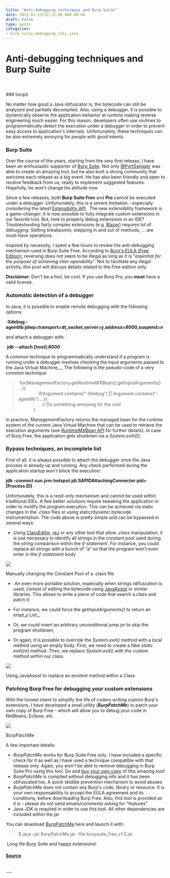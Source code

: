 ```yaml
---
title: "Anti-debugging techniques and Burp Suite"
date: 2013-01-13T22:15:00.000-08:00
draft: false
type: posts
categories: 
- burp suite,debugging,ikki,java
---
```

# Anti-debugging techniques and Burp Suite

<br/>

<br/>
### Incipit

No matter how good a Java obfuscator is, the bytecode can still be analyzed and partially decompiled. Also, using a debugger, it is possible to dynamically observe the application behavior at runtime making reverse engineering much easier. For this reason, developers often use routines to programmatically detect the execution under a debugger in order to prevent easy access to application's internals. Unfortunately, these techniques can be also extremely annoying for people with good intents.

### Burp Suite

Over the course of the years, starting from the very first release, I have been an enthusiastic supporter of [Burp Suite](http://portswigger.net/). Not only [@PortSwigger](https://twitter.com/PortSwigger) was able to create an amazing tool, but he also built a strong community that welcome each release as a big event. He has also been friendly and open to receive feedback from us, ready to implement suggested features. Hopefully, he won't change his attitude now.

  

Since a few releases, both **Burp Suite Free** and **Pro** cannot be executed under a debugger. Unfortunately, this is a severe limitation - especially considering the latest [Extensibility API](http://blog.portswigger.net/2012/12/new-burp-suite-extensibility.html).  The new extensibility framework is a game-changer: it is now possible to fully integrate custom extensions in our favorite tool. But, how to properly debug extensions in an IDE? Troubleshooting fairly complex extensions (e.g. [Blazer](http://code.google.com/p/blazer/)) requires lot of debugging. Setting breakpoints, stepping in and out of methods, ... are must-have operations.

  

Inspired by necessity, I spent a few hours to review the anti-debugging mechanism used in Burp Suite Free. According to [Burp's EULA (Free Edition)](http://portswigger.net/burp/eula-free.html), reversing does not seem to be illegal as long as it is "_essential for the purpose of achieving inter-operability_". Not to facilitate any illegal activity, this post will discuss details related to the Free edition only.  

**Disclaimer**: Don't be a fool, be cool. If you use Burp Pro, you **must** have a valid license.

### Automatic detection of a debugger

In Java, it is possible to enable remote debugging with the following options:  
  
**\-Xdebug -agentlib:jdwp=transport=dt\_socket,server=y,address=8000,suspend=n**   
  
and attach a debugger with:  
  
 **jdb --attach \[host\]:8000**  
  

A common technique to programmatically understand if a program is running under a debugger involves checking the input arguments passed to the Java Virtual Machine_._ The following is the pseudo-code of a very common technique:

>  for(ManagementFactory.getRuntimeMXBean().getInputArguments() ...){  
>                 if(Argument.contains("-Xdebug") || Argument.contains("-agentlib") ...){  
>                    // Do something annoying for the user  
>             }

In practice, _ManagementFactory_ returns the managed bean for the runtime system of the current Java Virtual Machine that can be used to retrieve the execution arguments (see [RuntimeMXBean API](http://docs.oracle.com/javase/1.5.0/docs/api/java/lang/management/RuntimeMXBean.html) for further details). In case of Burp Free, the application gets shutdown via a _System.exit(0)_;

### Bypass techniques, an incomplete list

First of all, it is always possible to attach the debugger once the Java process is already up and running. Any check performed during the application startup won't block the execution:   

  
**jdb -connect sun.jvm.hotspot.jdi.SAPIDAttachingConnector:pid=\[Process ID\]**  

  

Unfortunately, this is a _read-only_ mechanism and cannot be used within traditional IDEs. A few better solutions require tweaking the application in order to modify the program execution. This can be achieved via static changes in the _.class_ files or using static/dynamic bytecode instrumentation. The code above is pretty simple and can be bypassed in several ways:

-   Using [ClassEditor](http://classeditor.sourceforge.net/), [reJ](http://rejava.sourceforge.net/) or any other tool that allow _.class_ manipulation, it is just necessary to identify all strings in the constant pool used during the string comparison within the _if-statement_. For instance, you could replace all strings with a bunch of "a" so that the program won't even enter in the _if-statement_ body

[![](http://2.bp.blogspot.com/-9odwozd7xow/UOEo39CttSI/AAAAAAAAC94/ridx3R_yv9E/s1600/Screenshot-3.png)](http://2.bp.blogspot.com/-9odwozd7xow/UOEo39CttSI/AAAAAAAAC94/ridx3R_yv9E/s1600/Screenshot-3.png)

Manually changing the Constant Pool of a .class file

  

  

  

-    An even more portable solution, especially when strings obfuscation is used, consist of editing the bytecode using [JavaAssist](http://www.csg.ci.i.u-tokyo.ac.jp/~chiba/javassist/) or similar libraries. This allows to write a piece of code that search a class and patch it:

-   For instance, we could force the _getInputArguments()_ to return an empt_y List;_  
    
-   Or, we could insert an arbitrary unconditional jump _jsr_ to skip the program shutdown;
-   Or again, it is possible to override the _System.exit()_ method with a local method using an empty body. First, we need to create a fake _static exit(int)_ method. Then, we replace _System.exit()_ with the custom method within our class.

[![](http://3.bp.blogspot.com/-3sqlNqS-3MI/UOEr7nBtEJI/AAAAAAAAC-I/9vDtVYEi39g/s1600/Screenshot-4.png)](http://3.bp.blogspot.com/-3sqlNqS-3MI/UOEr7nBtEJI/AAAAAAAAC-I/9vDtVYEi39g/s1600/Screenshot-4.png)

Using JavaAssist to replace an existent method within a Class

### Patching Burp Free for debugging your custom extensions

With the honest intent to simplify the life of coders writing custom Burp's extensions, I have developed a small utility (**_BurpPatchMe_**) to patch your own copy of Burp Free - which will allow you to debug your code in NetBeans, Eclipse, etc.

[![](http://4.bp.blogspot.com/-kQ8d6eE06xI/UOE4YXjclcI/AAAAAAAAC-o/0OZ0Whb4sSY/s1600/Screenshot-2.png)](http://4.bp.blogspot.com/-kQ8d6eE06xI/UOE4YXjclcI/AAAAAAAAC-o/0OZ0Whb4sSY/s1600/Screenshot-2.png)

BurpPatchMe

A few important details:

-   _BurpPatchMe_ works for Burp Suite Free only. I have included a specific check for it as well as I have used a technique compatible with that release only. Again, you won't be able to remove debugging in Burp Suite Pro using this tool. Go and [buy your own copy](https://pro.portswigger.net/buy/) of this amazing tool!
-   _BurpPatchMe_ is compiled without debugging info and it has been obfuscated too. A quick skiddie prevention mechanism to avoid abuses
-   _BurpPatchMe_ does not contain any Burp's code, library or resource. It is your own responsability to accept the EULA agreement and its conditions, before downloading Burp Free. Also, this tool is provided as it is - please do not send emails/comments asking for "features"
-   Java JDK is required in order to use this tool. All other dependencies are included within the jar

You can download [BurpPatchMe](http://www.ikkisoft.com/stuff/BurpPatchMe.jar) here and launch it with:  

> $ java -jar BurpPatchMe.jar -file burpsuite\_free\_v1.5.jar   

 Long life Burp Suite and happy extensions!

#### [Source](http://blog.nibblesec.org/feeds/2957826270869684484/comments/default)

<br/>
---
